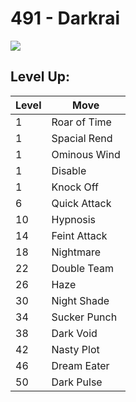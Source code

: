 # 491 - Darkrai
![][491]

## Level Up:

Level | Move
---   | ---
  1   | Roar of Time
  1   | Spacial Rend
  1   | Ominous Wind
  1   | Disable
  1   | Knock Off
  6   | Quick Attack
 10   | Hypnosis
 14   | Feint Attack
 18   | Nightmare
 22   | Double Team
 26   | Haze
 30   | Night Shade
 34   | Sucker Punch
 38   | Dark Void
 42   | Nasty Plot
 46   | Dream Eater
 50   | Dark Pulse



[491]: /img/pokemon/491.png
